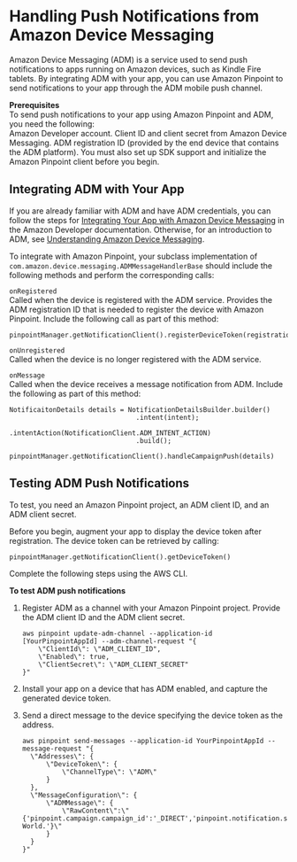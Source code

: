 # Handling Push Notifications from Amazon Device Messaging<a name="mobile-sdk-android-push-adm"></a>

Amazon Device Messaging \(ADM\) is a service used to send push notifications to apps running on Amazon devices, such as Kindle Fire tablets\. By integrating ADM with your app, you can use Amazon Pinpoint to send notifications to your app through the ADM mobile push channel\.

**Prerequisites**  
To send push notifications to your app using Amazon Pinpoint and ADM, you need the following:  
Amazon Developer account\.
Client ID and client secret from Amazon Device Messaging\.
ADM registration ID \(provided by the end device that contains the ADM platform\)\.
You must also set up SDK support and initialize the Amazon Pinpoint client before you begin\.

## Integrating ADM with Your App<a name="mobile-sdk-android-push-adm-integrate"></a>

If you are already familiar with ADM and have ADM credentials, you can follow the steps for [Integrating Your App with Amazon Device Messaging](https://developer.amazon.com/public/apis/engage/device-messaging/tech-docs/adm-integrating-your-app) in the Amazon Developer documentation\. Otherwise, for an introduction to ADM, see [Understanding Amazon Device Messaging](https://developer.amazon.com/public/apis/engage/device-messaging/tech-docs/adm-understanding)\.

To integrate with Amazon Pinpoint, your subclass implementation of `com.amazon.device.messaging.ADMMessageHandlerBase` should include the following methods and perform the corresponding calls:

`onRegistered`  
Called when the device is registered with the ADM service\. Provides the ADM registration ID that is needed to register the device with Amazon Pinpoint\. Include the following call as part of this method:  

```
pinpointManager.getNotificationClient().registerDeviceToken(registrationId)
```

`onUnregistered`  
Called when the device is no longer registered with the ADM service\.

`onMessage`  
Called when the device receives a message notification from ADM\. Include the following as part of this method:  

```
NotificaitonDetails details = NotificationDetailsBuilder.builder()
                                .intent(intent);
                                .intentAction(NotificationClient.ADM_INTENT_ACTION)
                                .build();

pinpointManager.getNotificationClient().handleCampaignPush(details)
```

## Testing ADM Push Notifications<a name="mobile-sdk-android-push-adm-test"></a>

To test, you need an Amazon Pinpoint project, an ADM client ID, and an ADM client secret\.

Before you begin, augment your app to display the device token after registration\. The device token can be retrieved by calling: 

```
pinpointManager.getNotificationClient().getDeviceToken()
```

Complete the following steps using the AWS CLI\.

**To test ADM push notifications**

1. Register ADM as a channel with your Amazon Pinpoint project\. Provide the ADM client ID and the ADM client secret\.

   ```
   aws pinpoint update-adm-channel --application-id [YourPinpointAppId] --adm-channel-request "{
       \"ClientId\": \"ADM_CLIENT_ID",
       \"Enabled\": true,
       \"ClientSecret\": \"ADM_CLIENT_SECRET"
   }"
   ```

1. Install your app on a device that has ADM enabled, and capture the generated device token\.

1. Send a direct message to the device specifying the device token as the address\.

   ```
   aws pinpoint send-messages --application-id YourPinpointAppId --message-request "{
     \"Addresses\": {
         \"DeviceToken\": {
             \"ChannelType\": \"ADM\"
         } 
     },
     \"MessageConfiguration\": {
         \"ADMMessage\": {
             \"RawContent\":\"{'pinpoint.campaign.campaign_id':'_DIRECT','pinpoint.notification.silentPush':0,'pinpoint.openApp':true,'pinpoint.notification.title':'Hello','pinpoint.notification.body':'Hello World.'}\"
         }
     }
   }"
   ```